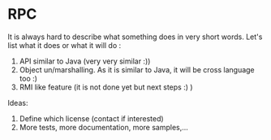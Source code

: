 RPC
===

It is always hard to describe what something does in very short words.
Let's list what it does or what it will do :
  1. API similar to Java (very very similar :))
  2. Object un/marshalling. As it is similar to Java, it will be cross language too :)
  3. RMI like feature (it is not done yet but next steps :) )

Ideas:
  1. Define which license (contact if interested)
  2. More tests, more documentation, more samples,...
